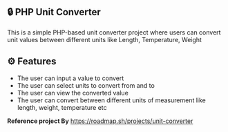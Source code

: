 ## 🔒 PHP Unit Converter

This is a simple PHP-based unit converter project where users can convert unit values between different units like Length, Temperature, Weight

## ⚙️ Features

- The user can input a value to convert
- The user can select units to convert from and to
- The user can view the converted value
- The user can convert between different units of measurement like length, weight, temperature etc

**Reference project By**
https://roadmap.sh/projects/unit-converter

